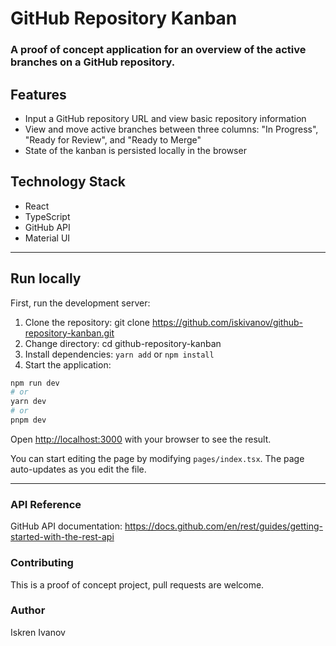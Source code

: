 
# GitHub Repository Kanban
### A proof of concept application for an overview of the active branches on a GitHub repository.

## Features
- Input a GitHub repository URL and view basic repository information
- View and move active branches between three columns: "In Progress", "Ready for Review", and "Ready to Merge"
- State of the kanban is persisted locally in the browser

## Technology Stack
- React
- TypeScript
- GitHub API
- Material UI


---
## Run locally
First, run the development server:

1. Clone the repository: git clone https://github.com/iskivanov/github-repository-kanban.git
2. Change directory: cd github-repository-kanban
3. Install dependencies: `yarn add` or `npm install`
4. Start the application:

```bash
npm run dev
# or
yarn dev
# or
pnpm dev
```

Open [http://localhost:3000](http://localhost:3000) with your browser to see the result.

You can start editing the page by modifying `pages/index.tsx`. The page auto-updates as you edit the file.

---
### API Reference
GitHub API documentation: https://docs.github.com/en/rest/guides/getting-started-with-the-rest-api

### Contributing
This is a proof of concept project, pull requests are welcome.


### Author
Iskren Ivanov
